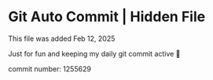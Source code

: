 # Git Auto Commit | Hidden File

This file was added Feb 12, 2025

Just for fun and keeping my daily git commit active 🤪

commit number: 1255629

